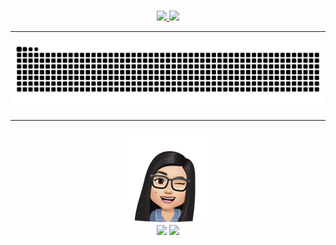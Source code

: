 
<div align='center'> 
         
<p align='center'><br>
   
   <a href="https://github.com/agathalafaiety">
     <img height="173m" src="https://github-readme-stats.vercel.app/api?username=agathalafaiety&show_icons=true&theme=midnight-purple&include_all_commits=true&count_private=true"/>
     <img height="173em" src="https://github-readme-stats.vercel.app/api/top-langs/?username=agathalafaiety&layout=compact&langs_count=16&theme=midnight-purple"/><br> 
    
</p>
 
   ---
   
 ![Snake animation](https://github.com/agathalafaiety/agathalafaiety/blob/output/github-contribution-grid-snake.svg)
  
   ---

<p align='center'>
   <img alt="agatha" height="150" width="150" src="imagens/agathavatar.png"> <br>
     <a href="https://instagram.com/agathacodes" target="_blank"><img src="https://img.shields.io/badge/-Instagram-%23E4405F?style=for-the-badge&logo=instagram&logoColor=white" target="_blank"></a>
     <a href="https://www.linkedin.com/in/agathalafaiety" target="_blank"><img src="https://img.shields.io/badge/-LinkedIn-%230077B5?style=for-the-badge&logo=linkedin&logoColor=white" target="_blank"></a> 
</p> <br>
      

